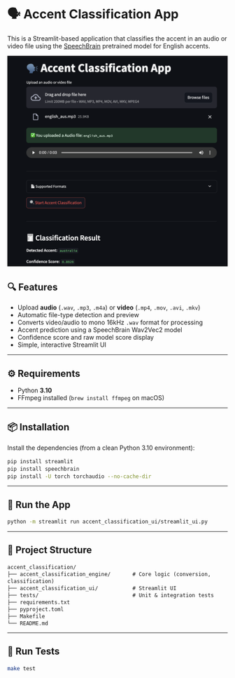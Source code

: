 # 🗣️ Accent Classification App

This is a Streamlit-based application that classifies the accent in an audio or video file using the [SpeechBrain](https://speechbrain.readthedocs.io/en/latest/index.html) pretrained model for English accents.

![Accent Classification App Screenshot](resources/streamlit_ui.png)

## 🔍 Features

- Upload **audio** (`.wav`, `.mp3`, `.m4a`) or **video** (`.mp4`, `.mov`, `.avi`, `.mkv`)
- Automatic file-type detection and preview
- Converts video/audio to mono 16kHz `.wav` format for processing
- Accent prediction using a SpeechBrain Wav2Vec2 model
- Confidence score and raw model score display
- Simple, interactive Streamlit UI

---

## ⚙️ Requirements

- Python **3.10**
- FFmpeg installed (`brew install ffmpeg` on macOS)

---

## 📦 Installation

Install the dependencies (from a clean Python 3.10 environment):

```bash
pip install streamlit
pip install speechbrain
pip install -U torch torchaudio --no-cache-dir
```

---

## 🚀 Run the App

```bash
python -m streamlit run accent_classification_ui/streamlit_ui.py
```

---

## 📁 Project Structure

```
accent_classification/
├── accent_classification_engine/       # Core logic (conversion, classification)
├── accent_classification_ui/           # Streamlit UI
├── tests/                              # Unit & integration tests
├── requirements.txt
├── pyproject.toml
├── Makefile
└── README.md
```

---

## 🧪 Run Tests

```bash
make test
```
